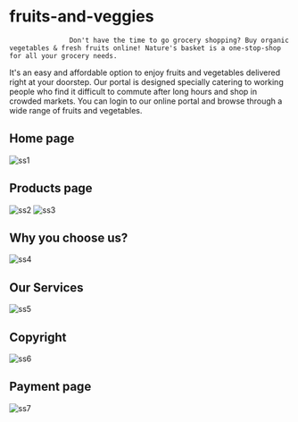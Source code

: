 # fruits-and-veggies
                   Don't have the time to go grocery shopping? Buy organic vegetables & fresh fruits online! Nature's basket is a one-stop-shop for all your grocery needs.
 It's an easy and affordable option to enjoy fruits and vegetables delivered right at your doorstep. Our portal is designed specially catering to working people who find 
 it difficult to commute after long hours and shop in crowded markets. You can login to our online portal and browse through a wide range of fruits and vegetables.

## Home page
![ss1](https://user-images.githubusercontent.com/85215705/160764953-f22139ee-e786-4648-b49d-02e45d013813.png)

## Products page
![ss2](https://user-images.githubusercontent.com/85215705/160764969-eb7fbefe-898a-43c4-9be7-98a9a46df82d.png)
![ss3](https://user-images.githubusercontent.com/85215705/160764978-78c538a0-3933-4f3e-9304-912d2c5b06fb.png)

## Why you choose us?
![ss4](https://user-images.githubusercontent.com/85215705/160764985-854693fe-cb8d-49a0-ae10-bbfb5006ab89.png)

## Our Services
![ss5](https://user-images.githubusercontent.com/85215705/160764990-2b214da1-289b-455d-843a-35b5bc4f0a96.png)

## Copyright
![ss6](https://user-images.githubusercontent.com/85215705/160764994-c6ee7b1f-9e2b-4382-9ca8-22068c7b9475.png)

## Payment page
![ss7](https://user-images.githubusercontent.com/85215705/160764997-f145b39d-edd9-4cc4-b077-25ee7e8d8fe1.png)
